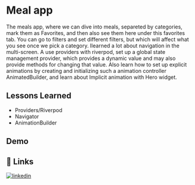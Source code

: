 
# Meal app

The meals app, where we can dive into meals, separeted by categories, mark them as Favorites, and then also see them here under this favorites tab.
You can go to filters and set different filters, but which will affect what you see once we pick a category.  Ilearned a lot about navigation
in the multi-screen. A use providers with riverpod, set up a global state management provider,
which provides a dynamic value and may also provide methods
for changing that value.
Also learn how to set up explicit animations
by creating and initializing such a animation controller
AnimatedBuilder, and learn about Implicit animation with Hero widget.
## Lessons Learned


- Providers/Riverpod
- Navigator
- AnimationBuilder
## Demo




## 🔗 Links

[![linkedin](https://img.shields.io/badge/linkedin-0A66C2?style=for-the-badge&logo=linkedin&logoColor=white)](https://www.linkedin.com/in/raffael-silverio-a47553255/)
